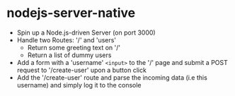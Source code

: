 # nodejs-server-native
- Spin up a Node.js-driven Server (on port 3000)
- Handle two Routes: '/' and 'users'
  - Return some greeting text on '/'
  - Return a list of dummy users
- Add a form with a 'username' `<input>` to the '/' page and submit a POST request to '/create-user' upon a button click
- Add the '/create-user' route and parse the incoming data (i.e this username) and simply log it to the console